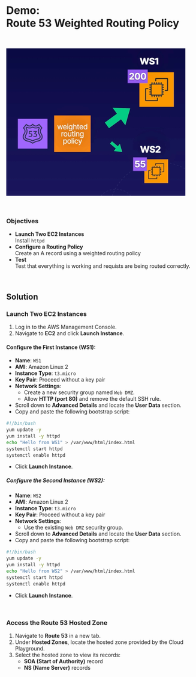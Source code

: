 # Demo:<br>Route 53 Weighted Routing Policy

<br>

![](../img/demo/7.6.Route53-WeightedRouting.png)

<br>

### Objectives
- **Launch Two EC2 Instances**<br>Install `httpd`
- **Configure a Routing Policy**<br>Create an A record using a weighted routing policy
- **Test**<br>Test that everything is working and requists are being routed correctly.

<br>

## Solution
### Launch Two EC2 Instances
1. Log in to the AWS Management Console.
2. Navigate to **EC2** and click **Launch Instance**.

#### Configure the First Instance (WS1):
- **Name**: `WS1`
- **AMI**: Amazon Linux 2
- **Instance Type**: `t3.micro`
- **Key Pair**: Proceed without a key pair
- **Network Settings**:
  - Create a new security group named `Web DMZ`.
  - Allow **HTTP (port 80)** and remove the default SSH rule.
- Scroll down to **Advanced Details** and locate the **User Data** section.
- Copy and paste the following bootstrap script:

```bash
#!/bin/bash
yum update -y
yum install -y httpd
echo "Hello from WS1" > /var/www/html/index.html
systemctl start httpd
systemctl enable httpd
```

- Click **Launch Instance**.

##### Configure the Second Instance (WS2):
- **Name**: `WS2`
- **AMI**: Amazon Linux 2
- **Instance Type**: `t3.micro`
- **Key Pair**: Proceed without a key pair
- **Network Settings**:
  - Use the existing `Web DMZ` security group.
- Scroll down to **Advanced Details** and locate the **User Data** section.
- Copy and paste the following bootstrap script:

```bash
#!/bin/bash
yum update -y
yum install -y httpd
echo "Hello from WS2" > /var/www/html/index.html
systemctl start httpd
systemctl enable httpd
```

- Click **Launch Instance**.

<br>

### Access the Route 53 Hosted Zone
1. Navigate to **Route 53** in a new tab.
2. Under **Hosted Zones**, locate the hosted zone provided by the Cloud Playground.
3. Select the hosted zone to view its records:
   - **SOA (Start of Authority)** record
   - **NS (Name Server)** records

<br>
